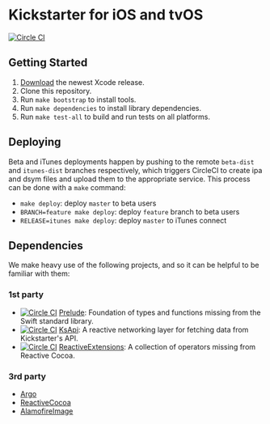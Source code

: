 # Kickstarter for iOS and tvOS

[![Circle CI](https://circleci.com/gh/kickstarter/kickstarter-tv.svg?style=svg&circle-token=2b61f76d12b127455820924f347fd9e6697da9dc)](https://circleci.com/gh/kickstarter/kickstarter-tv)

## Getting Started

1. [Download](https://developer.apple.com/xcode/download/) the newest Xcode release.
1. Clone this repository.
1. Run `make bootstrap` to install tools.
1. Run `make dependencies` to install library dependencies.
1. Run `make test-all` to build and run tests on all platforms.

## Deploying

Beta and iTunes deployments happen by pushing to the remote `beta-dist` and `itunes-dist` branches respectively, which triggers CircleCI to create ipa and dsym files and upload them to the appropriate service. This process can be done with a `make` command:

* `make deploy`: deploy `master` to beta users
* `BRANCH=feature make deploy`: deploy `feature` branch to beta users
* `RELEASE=itunes make deploy`: deploy `master` to iTunes connect

## Dependencies

We make heavy use of the following projects, and so it can be helpful to be familiar with them:

### 1st party

* [![Circle CI](https://circleci.com/gh/kickstarter/Kickstarter-Prelude.svg?style=svg&circle-token=ddbeef5e5b970496ddf6d7c81d60367eee16aa32)](https://circleci.com/gh/kickstarter/Kickstarter-Prelude) [Prelude](https://github.com/kickstarter/Kickstarter-Prelude): Foundation of types and functions missing from the Swift standard library.
* [![Circle CI](https://circleci.com/gh/kickstarter/Kickstarter-KsApi.svg?style=svg&circle-token=753cdcf64c5bb1082a40f8259add270bcdf482d7)](https://circleci.com/gh/kickstarter/Kickstarter-KsApi) [KsApi](https://github.com/kickstarter/Kickstarter-KsApi): A reactive networking layer for fetching data from Kickstarter's API.
* [![Circle CI](https://circleci.com/gh/kickstarter/Kickstarter-ReactiveExtensions.svg?style=svg&circle-token=87cb6246722fd8b503516bcdcf84e64256f86470)](https://circleci.com/gh/kickstarter/Kickstarter-ReactiveExtensions) [ReactiveExtensions](https://github.com/kickstarter/Kickstarter-ReactiveExtensions): A collection of operators missing from Reactive Cocoa.

### 3rd party

* [Argo](https://github.com/thoughtbot/Argo)
* [ReactiveCocoa](https://github.com/ReactiveCocoa/ReactiveCocoa)
* [AlamofireImage](https://github.com/Alamofire/AlamofireImage)
